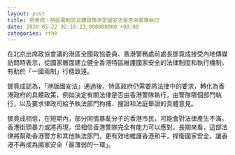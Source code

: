 ```yaml
---
layout: post
title: 鄧竟成：特區需制定具體政策決定國安法是否由警隊執行
date: 2020-05-22 02:16:23.000000000 +08:00
categories: rthk
---
```


在北京出席政協會議的港區全國政協委員、香港警務處前處長鄧竟成接受內地傳媒訪問時表示，從國家層面建立健全香港特區維護國家安全的法律制度和執行機制，有助於「一國兩制」行穩致遠。

鄧竟成認為，「港版國安法」通過後，特區政府仍需要將法律中的要求，轉化為香港政府的具體政策，例如決定有關法律是否由香港警隊執行，由警隊哪個部門執行，以及要求律政司給予執法部門拘捕、搜證和法庭舉證的具體意見。

鄧竟成相信，在短期內，部分同情暴亂分子的香港市民，可能會對法律產生不滿，香港街頭暴力或將再現，但相信香港警隊完全有能力可以應對。長期來看，這部法律將幫助香港警方和其他執法部門，更有效地維護香港和平，捍衛國家安全，讓香港不再成為國家安全「最薄弱的一環」。
